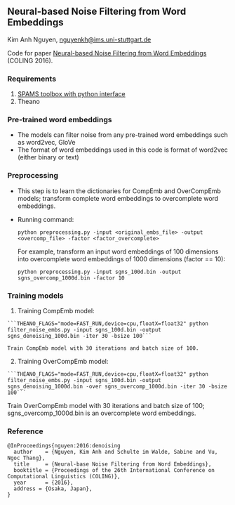 ## Neural-based Noise Filtering from Word Embeddings
Kim Anh Nguyen, nguyenkh@ims.uni-stuttgart.de

Code for paper [Neural-based Noise Filtering from Word Embeddings](http://www.ims.uni-stuttgart.de/institut/mitarbeiter/anhnk/papers/coling2016/denoising-embeddings.pdf) (COLING 2016).

### Requirements
  1. [SPAMS toolbox with python interface](http://spams-devel.gforge.inria.fr)
  2. Theano
  
### Pre-trained word embeddings
  - The models can filter noise from any pre-trained word embeddings such as word2vec, GloVe
  - The format of word embeddings used in this code is format of word2vec (either binary or text)
  
### Preprocessing
  - This step is to learn the dictionaries for CompEmb and OverCompEmb models; transform complete word embeddings to overcomplete word embeddings.
  - Running command:
  
    ```python preprocessing.py -input <original_embs_file> -output <overcomp_file> -factor <factor_overcomplete>```
    
    For example, transform an input word embeddings of 100 dimensions into overcomplete word embeddings of 1000 dimensions (factor == 10):
  
    ```python preprocessing.py -input sgns_100d.bin -output sgns_overcomp_1000d.bin -factor 10```
    
### Training models
  1. Training CompEmb model:
  
    ```THEANO_FLAGS="mode=FAST_RUN,device=cpu,floatX=float32" python filter_noise_embs.py -input sgns_100d.bin -output sgns_denoising_100d.bin -iter 30 -bsize 100```
    
    Train CompEmb model with 30 iterations and batch size of 100.
  
  2. Training OverCompEmb model:
  
    ```THEANO_FLAGS="mode=FAST_RUN,device=cpu,floatX=float32" python filter_noise_embs.py -input sgns_100d.bin -output sgns_denoising_1000d.bin -over sgns_overcomp_1000d.bin -iter 30 -bsize 100```

  Train OverCompEmb model with 30 iterations and batch size of 100; sgns_overcomp_1000d.bin is an overcomplete word embeddings.
 
### Reference
```
@InProceedings{nguyen:2016:denoising
  author    = {Nguyen, Kim Anh and Schulte im Walde, Sabine and Vu, Ngoc Thang},
  title     = {Neural-base Noise Filtering from Word Embeddings},
  booktitle = {Proceedings of the 26th International Conference on Computational Linguistics (COLING)},
  year      = {2016},
  address = {Osaka, Japan},
}
```
